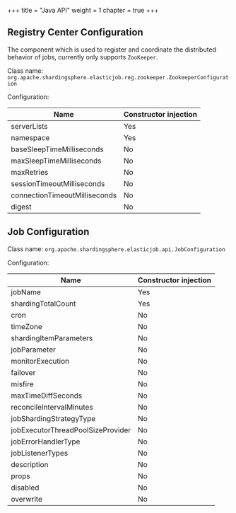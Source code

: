 +++
title = "Java API"
weight = 1
chapter = true
+++

## Registry Center Configuration

The component which is used to register and coordinate the distributed behavior of jobs, currently only supports `ZooKeeper`.

Class name: `org.apache.shardingsphere.elasticjob.reg.zookeeper.ZookeeperConfiguration`

Configuration: 

| Name                          | Constructor injection |
|-------------------------------|:----------------------|
| serverLists                   | Yes                   |
| namespace                     | Yes                   |
| baseSleepTimeMilliseconds     | No                    |
| maxSleepTimeMilliseconds      | No                    |
| maxRetries                    | No                    |
| sessionTimeoutMilliseconds    | No                    |
| connectionTimeoutMilliseconds | No                    |
| digest                        | No                    |

## Job Configuration

Class name: `org.apache.shardingsphere.elasticjob.api.JobConfiguration`

Configuration: 

| Name                              | Constructor injection |
|-----------------------------------|:----------------------|
| jobName                           | Yes                   |
| shardingTotalCount                | Yes                   |
| cron                              | No                    |
| timeZone                          | No                    |
| shardingItemParameters            | No                    |
| jobParameter                      | No                    |
| monitorExecution                  | No                    |
| failover                          | No                    |
| misfire                           | No                    |
| maxTimeDiffSeconds                | No                    |
| reconcileIntervalMinutes          | No                    |
| jobShardingStrategyType           | No                    |
| jobExecutorThreadPoolSizeProvider | No                    |
| jobErrorHandlerType               | No                    |
| jobListenerTypes                  | No                    |
| description                       | No                    |
| props                             | No                    |
| disabled                          | No                    |
| overwrite                         | No                    |
